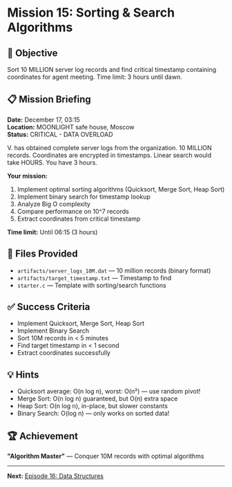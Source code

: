 # Mission 15: Sorting & Search Algorithms

## 🎯 Objective

Sort 10 MILLION server log records and find critical timestamp containing coordinates for agent meeting. Time limit: 3 hours until dawn.

## 📋 Mission Briefing

**Date:** December 17, 03:15  
**Location:** MOONLIGHT safe house, Moscow  
**Status:** CRITICAL - DATA OVERLOAD

V. has obtained complete server logs from the organization. 10 MILLION records. Coordinates are encrypted in timestamps. Linear search would take HOURS. You have 3 hours.

**Your mission:**
1. Implement optimal sorting algorithms (Quicksort, Merge Sort, Heap Sort)
2. Implement binary search for timestamp lookup
3. Analyze Big O complexity
4. Compare performance on 10^7 records
5. Extract coordinates from critical timestamp

**Time limit:** Until 06:15 (3 hours)

## 📂 Files Provided

- `artifacts/server_logs_10M.dat` — 10 million records (binary format)
- `artifacts/target_timestamp.txt` — Timestamp to find
- `starter.c` — Template with sorting/search functions

## ✅ Success Criteria

- Implement Quicksort, Merge Sort, Heap Sort
- Implement Binary Search
- Sort 10M records in < 5 minutes
- Find target timestamp in < 1 second
- Extract coordinates successfully

## 💡 Hints

- Quicksort average: O(n log n), worst: O(n²) — use random pivot!
- Merge Sort: O(n log n) guaranteed, but O(n) extra space
- Heap Sort: O(n log n), in-place, but slower constants
- Binary Search: O(log n) — only works on sorted data!

## 🏆 Achievement

**"Algorithm Master"** — Conquer 10M records with optimal algorithms

---

**Next:** [Episode 16: Data Structures](../episode-16-data-structures/)

